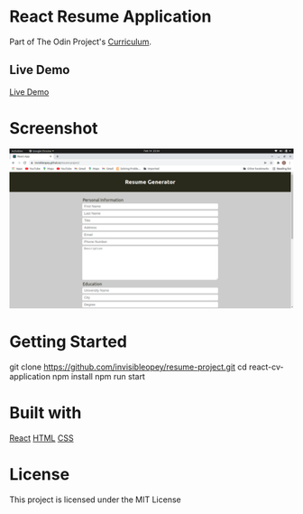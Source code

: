 # React Resume Application

Part of The Odin Project's [Curriculum](https://www.theodinproject.com/lessons/cv-application).

## Live Demo

[Live Demo](https://invisibleopey.github.io/resume-project/)

# Screenshot

![Screenshot of live demo](/screenshot.png)

# Getting Started

git clone https://github.com/invisibleopey/resume-project.git
cd react-cv-application
npm install
npm run start

# Built with

[React](https://reactjs.org/)
[HTML](https://html.com)
[CSS](htpps://)

# License

This project is licensed under the MIT License
